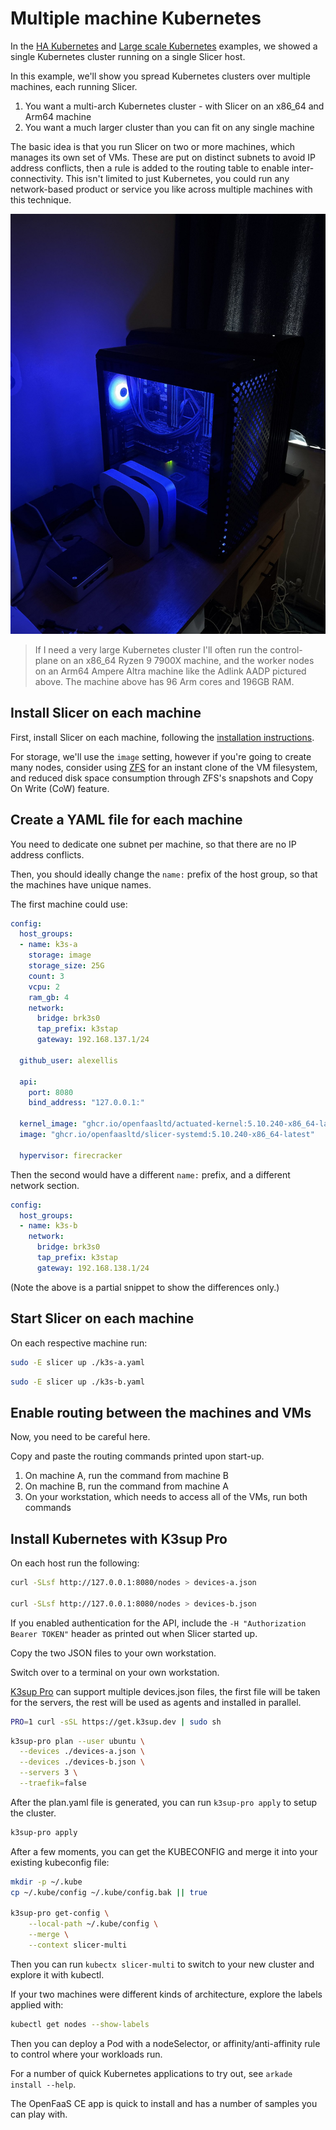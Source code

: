 # Multiple machine Kubernetes

In the [HA Kubernetes](/examples/ha-k3s.md) and [Large scale Kubernetes](/examples/large-scale-k3s.md) examples, we showed a single Kubernetes cluster running on a single Slicer host.

In this example, we'll show you spread Kubernetes clusters over multiple machines, each running Slicer.

1. You want a multi-arch Kubernetes cluster - with Slicer on an x86_64 and Arm64 machine
2. You want a much larger cluster than you can fit on any single machine

The basic idea is that you run Slicer on two or more machines, which manages its own set of VMs. These are put on distinct subnets to avoid IP address conflicts, then a rule is added to the routing table to enable inter-connectivity. This isn't limited to just Kubernetes, you could run any network-based product or service you like across multiple machines with this technique. 

[![Adlink Ampere Developer Platform](/images/aadp.jpg)](/images/aadp.jpg)
> If I need a very large Kubernetes cluster I'll often run the control-plane on an x86_64 Ryzen 9 7900X machine, and the worker nodes on an Arm64 Ampere Altra machine like the Adlink AADP pictured above. The machine above has 96 Arm cores and 196GB RAM.

## Install Slicer on each machine

First, install Slicer on each machine, following the [installation instructions](/getting-started/installation.md).

For storage, we'll use the `image` setting, however if you're going to create many nodes, consider using [ZFS](/storage/zfs.md) for an instant clone of the VM filesystem, and reduced disk space consumption through ZFS's snapshots and Copy On Write (CoW) feature.

## Create a YAML file for each machine

You need to dedicate one subnet per machine, so that there are no IP address conflicts.

Then, you should ideally change the `name:` prefix of the host group, so that the machines have unique names.

The first machine could use:

```yaml
config:
  host_groups:
  - name: k3s-a
    storage: image
    storage_size: 25G
    count: 3
    vcpu: 2
    ram_gb: 4
    network:
      bridge: brk3s0
      tap_prefix: k3stap
      gateway: 192.168.137.1/24

  github_user: alexellis

  api:
    port: 8080
    bind_address: "127.0.0.1:"

  kernel_image: "ghcr.io/openfaasltd/actuated-kernel:5.10.240-x86_64-latest"
  image: "ghcr.io/openfaasltd/slicer-systemd:5.10.240-x86_64-latest"

  hypervisor: firecracker
```

Then the second would have a different `name:` prefix, and a different network section.

```yaml
config:
  host_groups:
  - name: k3s-b
    network:
      bridge: brk3s0
      tap_prefix: k3stap
      gateway: 192.168.138.1/24
```

(Note the above is a partial snippet to show the differences only.)

## Start Slicer on each machine

On each respective machine run:

```bash
sudo -E slicer up ./k3s-a.yaml
```

```bash
sudo -E slicer up ./k3s-b.yaml
```

## Enable routing between the machines and VMs

Now, you need to be careful here.

Copy and paste the routing commands printed upon start-up.

1. On machine A, run the command from machine B
2. On machine B, run the command from machine A
3. On your workstation, which needs to access all of the VMs, run both commands

## Install Kubernetes with K3sup Pro

On each host run the following:

```bash
curl -SLsf http://127.0.0.1:8080/nodes > devices-a.json

curl -SLsf http://127.0.0.1:8080/nodes > devices-b.json
```

If you enabled authentication for the API, include the `-H "Authorization Bearer TOKEN"` header as printed out when Slicer started up.

Copy the two JSON files to your own workstation.

Switch over to a terminal on your own workstation.

[K3sup Pro](https://k3sup.dev) can support multiple devices.json files, the first file will be taken for the servers, the rest will be used as agents and installed in parallel.

```bash
PRO=1 curl -sSL https://get.k3sup.dev | sudo sh
```

```bash
k3sup-pro plan --user ubuntu \
  --devices ./devices-a.json \
  --devices ./devices-b.json \
  --servers 3 \
  --traefik=false
```

After the plan.yaml file is generated, you can run `k3sup-pro apply` to setup the cluster.

```bash
k3sup-pro apply
```

After a few moments, you can get the KUBECONFIG and merge it into your existing kubeconfig file:

```bash
mkdir -p ~/.kube
cp ~/.kube/config ~/.kube/config.bak || true

k3sup-pro get-config \
    --local-path ~/.kube/config \
    --merge \
    --context slicer-multi
```

Then you can run `kubectx slicer-multi` to switch to your new cluster and explore it with kubectl.

If your two machines were different kinds of architecture, explore the labels applied with:

```bash
kubectl get nodes --show-labels
```

Then you can deploy a Pod with a nodeSelector, or affinity/anti-affinity rule to control where your workloads run.

For a number of quick Kubernetes applications to try out, see `arkade install --help`.

The OpenFaaS CE app is quick to install and has a number of samples you can play with.
